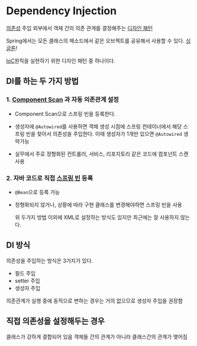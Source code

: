 # Dependency Injection
[의존성](Dependency.md) 주입
외부에서 객체 간의 의존 관계를 결정해주는 [디자인 패턴](Design_Pattern.md)

Spring에서는 모든 클래스의 메소드에서 같은 오브젝트를 공유해서 사용할 수 있다. [싱글톤](Singleton.md)!

[IoC](IoC.md)원칙을 실현하기 위한 디자인 패턴 중 하나이다.

## DI를 하는 두 가지 방법

### 1. [Component Scan](Component_Scan.md) 과 자동 의존관계 설정
- Component Scan으로 스프링 빈을 등록한다.
  
- 생성자에 `@Autowired`를 사용하면 객체 생성 시점에 스프링 컨테이너에서 해당 스프링 빈을 찾아서 의존성을 주입한다.
  이때 생성자가 1개만 있으면 `@Autowired` 생략가능 

- 실무에서 주로 정형화된 컨트롤러, 서비스, 리포지토리 같은 코드에 컴포넌트 스캔 사용
  

### 2. 자바 코드로 직접 [스프링 빈](Spring_Bean.md) 등록
- `@Bean`으로 등록 가능

- 정형화되지 않거나, 상황에 따라 구현 클래스를 변경해야하면 스프링 빈을 사용

	위 두가지 방법 이외에 XML로 설정하는 방식도 있지만 최근에는 잘 사용하지 않는다.

## DI 방식
의존성을 주입하는 방식은 3가지가 있다.

- 필드 주입
- setter 주입
- 생성자 주입

의존관계가 실행 중에 동적으로 변하는 경우는 거의 없으므로 생성자 주입을 권장함

## 직접 의존성을 설정해두는 경우
클래스가 강하게 결합되어 있음
객체들 간의 관계가 아니라 클래스간의 관계가 맺어짐
